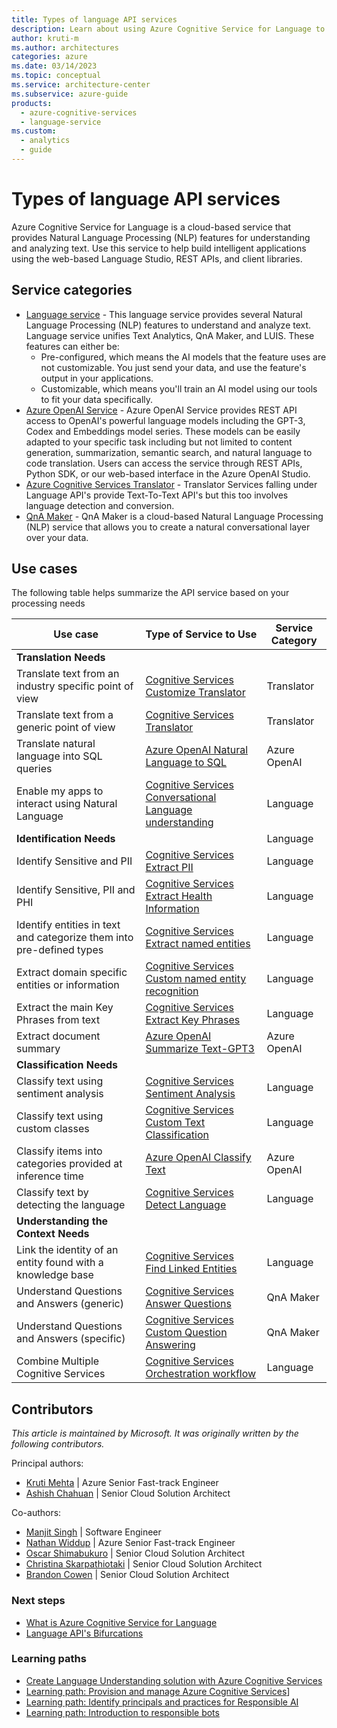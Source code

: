 ```yaml
---
title: Types of language API services
description: Learn about using Azure Cognitive Service for Language to understand and analyze text. Learn which service to use for a specific use case. 
author: kruti-m
ms.author: architectures
categories: azure
ms.date: 03/14/2023
ms.topic: conceptual
ms.service: architecture-center
ms.subservice: azure-guide
products:
  - azure-cognitive-services
  - language-service
ms.custom:
  - analytics
  - guide
---
```


# Types of language API services

Azure Cognitive Service for Language is a cloud-based service that provides Natural Language Processing (NLP) features for understanding and analyzing text. Use this service to help build intelligent applications using the web-based Language Studio, REST APIs, and client libraries.

## Service categories

- [Language service](/azure/cognitive-services/language-service/overview) - This language service provides several Natural Language Processing (NLP) features to understand and analyze text. Language service unifies Text Analytics, QnA Maker, and LUIS. These features can either be:
  - Pre-configured, which means the AI models that the feature uses are not customizable. You just send your data, and use the feature's output in your applications.
  - Customizable, which means you'll train an AI model using our tools to fit your data specifically.
- [Azure OpenAI Service](/azure/cognitive-services/openai/) - Azure OpenAI Service provides REST API access to OpenAI's powerful language models including the GPT-3, Codex and Embeddings model series. These models can be easily adapted to your specific task including but not limited to content generation, summarization, semantic search, and natural language to code translation. Users can access the service through REST APIs, Python SDK, or our web-based interface in the Azure OpenAI Studio.
- [Azure Cognitive Services Translator](/azure/cognitive-services/translator/translator-overview) - Translator Services falling under Language API's provide Text-To-Text API's but this too involves language detection and conversion.
- [QnA Maker](/azure/cognitive-services/qnamaker/overview/overview) - QnA Maker is a cloud-based Natural Language Processing (NLP) service that allows you to create a natural conversational layer over your data.

## Use cases

The following table helps summarize the API service based on your processing needs

| Use case | Type of Service to Use | Service Category |
|----------|-----------------|---|
|**Translation Needs**| | |
|Translate text from an industry specific point of view|[Cognitive Services Customize Translator](/azure/cognitive-services/translator/custom-translator/overview)| Translator |
|Translate text from a generic point of view|[Cognitive Services  Translator](/azure/cognitive-services/translator/text-translation-overview)| Translator |
|Translate natural language into SQL queries|[Azure OpenAI Natural Language to SQL](/azure/cognitive-services/openai/how-to/work-with-code#explaining-an-sql-query)| Azure OpenAI |
|Enable my apps to interact using Natural Language|[Cognitive Services Conversational Language understanding](/azure/cognitive-services/language-service/conversational-language-understanding/overview)| Language |
|**Identification Needs**|| Language |
|Identify Sensitive and PII|[Cognitive Services Extract PII](/azure/cognitive-services/language-service/personally-identifiable-information/overview)| Language |
|Identify Sensitive, PII and PHI|[Cognitive Services Extract Health Information](/azure/cognitive-services/language-service/text-analytics-for-health/overview?tabs=relation-extraction)| Language |
|Identify entities in text and categorize them into pre-defined types|[Cognitive Services Extract named entities](/azure/cognitive-services/language-service/named-entity-recognition/overview)| Language |
|Extract domain specific entities or information | [Cognitive Services Custom named entity recognition](/azure/cognitive-services/language-service/custom-named-entity-recognition/overview) | Language |
|Extract the main Key Phrases from text |[Cognitive Services Extract Key Phrases](/azure/cognitive-services/language-service/key-phrase-extraction/overview)| Language |
|Extract document summary|[Azure OpenAI Summarize Text-GPT3](https://learn.microsoft.com/azure/cognitive-services/openai/quickstart?pivots=programming-language-studio#try-text-summarization)| Azure OpenAI |
|**Classification Needs**||  |
| Classify text using sentiment analysis | [Cognitive Services Sentiment Analysis](/azure/cognitive-services/language-service/sentiment-opinion-mining/quickstart?source=recommendations&tabs=windows&pivots=programming-language-csharp) | Language |
| Classify text using custom classes | [Cognitive Services Custom Text Classification](/azure/cognitive-services/language-service/custom-text-classification/quickstart?tabs=multi-classification&pivots=language-studio)| Language |
| Classify items into categories provided at inference time | [Azure OpenAI Classify Text](/azure/cognitive-services/openai/how-to/completions#classification) | Azure OpenAI |
| Classify text by detecting the language | [Cognitive Services Detect Language](/azure/cognitive-services/language-service/language-detection/overview) | Language |
| **Understanding the Context Needs** | | |
|Link the identity of an entity found with a knowledge base | [Cognitive Services Find Linked Entities](/azure/search/cognitive-search-skill-entity-linking-v3) | Language |
| Understand Questions and Answers (generic) | [Cognitive Services Answer Questions](/azure/cognitive-services/language-service/question-answering/overview) | QnA Maker |
| Understand Questions and Answers (specific) | [Cognitive Services Custom Question Answering](/azure/cognitive-services/language-service/question-answering/overview) | QnA Maker |
| Combine Multiple Cognitive Services | [Cognitive Services Orchestration workflow](/azure/cognitive-services/language-service/orchestration-workflow/overview) | Language |

## Contributors

*This article is maintained by Microsoft. It was originally written by the following contributors.*

Principal authors:

- [Kruti Mehta](https://www.linkedin.com/in/thekrutimehta) | Azure Senior Fast-track Engineer
- [Ashish Chahuan](https://www.linkedin.com/in/a69171115/) | Senior Cloud Solution Architect

Co-authors:

- [Manjit Singh](https://www.linkedin.com/in/manjit-singh-0b922332) | Software Engineer
- [Nathan Widdup](https://www.linkedin.com/in/nwiddup) | Azure Senior Fast-track Engineer
- [Oscar Shimabukuro](https://www.linkedin.com/in/oscarshk/) | Senior Cloud Solution Architect
- [Christina Skarpathiotaki](https://www.linkedin.com/in/christinaskarpathiotaki/) | Senior Cloud Solution Architect
- [Brandon Cowen](https://www.linkedin.com/in/brandon-cowen-1658211b/) | Senior Cloud Solution Architect

### Next steps

- [What is Azure Cognitive Service for Language](/azure/cognitive-services/language-service/overview)
- [Language API's Bifurcations](https://techcommunity.microsoft.com/t5/fasttrack-for-azure/azure-cognitive-services-language-api-s-azure-ai-applied/ba-p/3514278)

### Learning paths

- [Create Language Understanding solution with Azure Cognitive Services](/training/paths/create-language-solution-azure-cognitive-services/)
- [Learning path: Provision and manage Azure Cognitive Services](/training/paths/provision-manage-azure-cognitive-services)]
- [Learning path: Identify principals and practices for Responsible AI](/training/paths/responsible-ai-business-principles/)
- [Learning path: Introduction to responsible bots](/training/modules/responsible-bots-introduction/)

